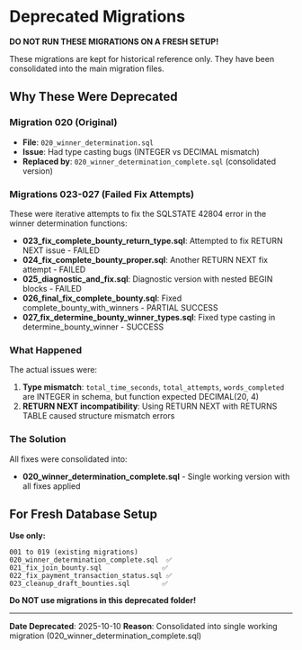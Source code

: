 # Deprecated Migrations

**DO NOT RUN THESE MIGRATIONS ON A FRESH SETUP!**

These migrations are kept for historical reference only. They have been consolidated into the main migration files.

## Why These Were Deprecated

### Migration 020 (Original)
- **File**: `020_winner_determination.sql`
- **Issue**: Had type casting bugs (INTEGER vs DECIMAL mismatch)
- **Replaced by**: `020_winner_determination_complete.sql` (consolidated version)

### Migrations 023-027 (Failed Fix Attempts)
These were iterative attempts to fix the SQLSTATE 42804 error in the winner determination functions:

- **023_fix_complete_bounty_return_type.sql**: Attempted to fix RETURN NEXT issue - FAILED
- **024_fix_complete_bounty_proper.sql**: Another RETURN NEXT fix attempt - FAILED
- **025_diagnostic_and_fix.sql**: Diagnostic version with nested BEGIN blocks - FAILED
- **026_final_fix_complete_bounty.sql**: Fixed complete_bounty_with_winners - PARTIAL SUCCESS
- **027_fix_determine_bounty_winner_types.sql**: Fixed type casting in determine_bounty_winner - SUCCESS

### What Happened

The actual issues were:
1. **Type mismatch**: `total_time_seconds`, `total_attempts`, `words_completed` are INTEGER in schema, but function expected DECIMAL(20, 4)
2. **RETURN NEXT incompatibility**: Using RETURN NEXT with RETURNS TABLE caused structure mismatch errors

### The Solution

All fixes were consolidated into:
- **020_winner_determination_complete.sql** - Single working version with all fixes applied

## For Fresh Database Setup

**Use only:**
```
001 to 019 (existing migrations)
020_winner_determination_complete.sql  ✅
021_fix_join_bounty.sql               ✅
022_fix_payment_transaction_status.sql ✅
023_cleanup_draft_bounties.sql        ✅
```

**Do NOT use migrations in this deprecated folder!**

---

**Date Deprecated**: 2025-10-10
**Reason**: Consolidated into single working migration (020_winner_determination_complete.sql)
